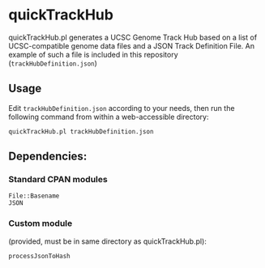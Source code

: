 # quickTrackHub
quickTrackHub.pl generates a UCSC Genome Track Hub based on a list of UCSC-compatible genome data files and a JSON Track Definition File. An example of such a file is included in this repository (`trackHubDefinition.json`)

## Usage
  Edit `trackHubDefinition.json` according to your needs, then run the following command from within a web-accessible directory:
  
  `quickTrackHub.pl trackHubDefinition.json`

## Dependencies:

### Standard CPAN modules
  
    File::Basename
    JSON
    
### Custom module 
(provided, must be in same directory as quickTrackHub.pl):
  
    processJsonToHash
    
